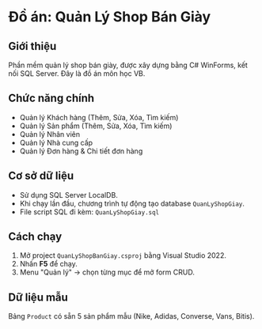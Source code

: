 # Đồ án: Quản Lý Shop Bán Giày

## Giới thiệu
Phần mềm quản lý shop bán giày, được xây dựng bằng C# WinForms, kết nối SQL Server.
Đây là đồ án môn học VB.

## Chức năng chính
- Quản lý Khách hàng (Thêm, Sửa, Xóa, Tìm kiếm)
- Quản lý Sản phẩm (Thêm, Sửa, Xóa, Tìm kiếm)
- Quản lý Nhân viên
- Quản lý Nhà cung cấp
- Quản lý Đơn hàng & Chi tiết đơn hàng

## Cơ sở dữ liệu
- Sử dụng SQL Server LocalDB.
- Khi chạy lần đầu, chương trình tự động tạo database `QuanLyShopGiay`.
- File script SQL đi kèm: `QuanLyShopGiay.sql`

## Cách chạy
1. Mở project `QuanLyShopBanGiay.csproj` bằng Visual Studio 2022.
2. Nhấn **F5** để chạy.
3. Menu "Quản lý" → chọn từng mục để mở form CRUD.

## Dữ liệu mẫu
Bảng `Product` có sẵn 5 sản phẩm mẫu (Nike, Adidas, Converse, Vans, Bitis).
